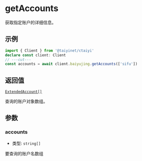# getAccounts

获取指定账户的详细信息。

## 示例

```ts twoslash
import { Client } from '@taiyinet/ctaiyi'
declare const client: Client
// ---cut---
const accounts = await client.baiyujing.getAccounts(['sifu'])
```

## 返回值

[`ExtendedAccount[]`](/reference/types#extendedaccount)

查询的账户对象数组。

## 参数

### accounts

- 类型: `string[]`

要查询的账户名数组
